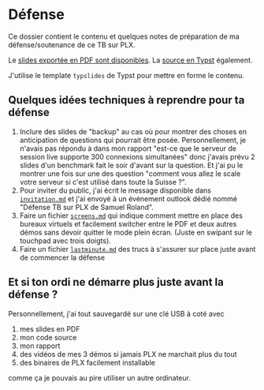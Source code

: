 # Défense

Ce dossier contient le contenu et quelques notes de préparation de ma défense/soutenance de ce TB sur PLX.

Le [slides exportée en PDF sont disponibles](./defense.pdf). La [source en Typst](./defense.typ) également.

J'utilise le template `typslides` de Typst pour mettre en forme le contenu.

## Quelques idées techniques à reprendre pour ta défense

1. Inclure des slides de "backup" au cas où pour montrer des choses en anticipation de questions qui pourrait être posée. Personnellement, je n'avais pas répondu à dans mon rapport "est-ce que le serveur de session live supporte 300 connexions simultanées" donc j'avais prévu 2 slides d'un benchmark fait le soir d'avant sur la question. Et j'ai pu le montrer une fois sur une des question "comment vous allez le scale votre serveur si c'est utilisé dans toute la Suisse ?".
1. Pour inviter du public, j'ai écrit le message disponible dans [`invitation.md`](./invitation.md) et j'ai envoyé à un événement outlook dédié nommé "Défense TB sur PLX de Samuel Roland".
1. Faire un fichier [`screens.md`](./screens.md) qui indique comment mettre en place des bureaux virtuels et facilement switcher entre le PDF et deux autres démos sans devoir quitter le mode plein écran. (Juste en swipant sur le touchpad avec trois doigts).
1. Faire un fichier [`lastminute.md`](./lastminute.md) des trucs à s'assurer sur place juste avant de commencer la défense

## Et si ton ordi ne démarre plus juste avant la défense ?
Personnellement, j'ai tout sauvegardé sur une clé USB à coté avec
1. mes slides en PDF
1. mon code source
1. mon rapport
1. des vidéos de mes 3 démos si jamais PLX ne marchait plus du tout
1. des binaires de PLX facilement installable

comme ça je pouvais au pire utiliser un autre ordinateur.
